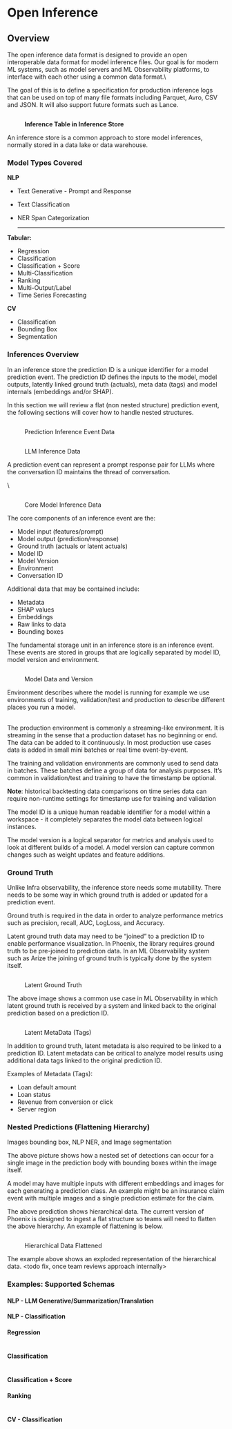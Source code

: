 # Open Inference

## Overview

The open inference data format is designed to provide an open interoperable data format for model inference files. Our goal is for modern ML systems, such as model servers and ML Observability platforms, to interface with each other using a common data format.\


The goal of this is to define a specification for production inference logs that can be used on top of many file formats including Parquet, Avro, CSV and JSON. It will also support future formats such as Lance.

<figure><img src="https://lh5.googleusercontent.com/tI-YqWsq9RbkrlhfDzbyVHMj45wPvtvyoEiwfkL-s6UM0eR2Xb2AN6YqR4jWaRrFZdBlgrsw_cJsMWbQBlfFMNELWSmYcM2b0B2WFYNVGhH_iS9I1R7QNzd_7XIpTUrcl8DP0lKIi1fEl--Ad81FZb4" alt=""><figcaption><p><strong>Inference Table in Inference Store</strong></p></figcaption></figure>

An inference store is a common approach to store model inferences, normally stored in a data lake or data warehouse.&#x20;

### Model Types Covered

**NLP**

* Text Generative - Prompt and Response
* Text Classification
*   NER Span Categorization

    ****

**Tabular:**

* Regression
* Classification&#x20;
* Classification + Score
* Multi-Classification
* Ranking&#x20;
* Multi-Output/Label
* Time Series Forecasting

**CV**

* Classification
* Bounding Box
*   Segmentation



### Inferences Overview&#x20;

In an inference store the prediction ID is a unique identifier for a model prediction event. The prediction ID defines the inputs to the model, model outputs, latently linked ground truth (actuals), meta data (tags) and model internals (embeddings and/or SHAP).&#x20;

In this section we will review a flat (non nested structure) prediction event, the following sections will cover how to handle nested structures.

<figure><img src="https://lh6.googleusercontent.com/tMg0bwe276Z7d-SGuieLBP5J4NPqyZCPSsc1vfSl_KCG_soLufPJ98syu4ijsFoZfa2BMejjtarmVS3G9UbJvwHhvHzBsJL_xGNV6HrOi3ai4XbKQiaP89MrroPiuKeAVjM-9soaJb4_mbDkuhVfMwI" alt=""><figcaption><p>Prediction Inference Event Data</p></figcaption></figure>



<figure><img src="https://lh6.googleusercontent.com/F1ll2Q1FfyaNmgQbTlWHIr-BrhRO9dvEbPhVC8Sqeq9bxcrh6ZCw-NfdTtsbdeis2wm_opRxblKdbNA_MYkzkian6qWBRme-JM1JbgUuBFPcSCrZHkGnfQrhdzioG7JlgIsY8TV0uERbqDjHPsMLl7w" alt=""><figcaption><p>LLM Inference Data</p></figcaption></figure>

A prediction event can represent a prompt response pair for LLMs where the conversation ID maintains the thread of conversation.&#x20;

\


<figure><img src="https://lh4.googleusercontent.com/PudqLcuRTJnYhXXS0hZj7XCA14TDWv-3WkUKyoSa0drmFZcG0KZo0WPQ8ieavNz-RuHUzvva-Ei1Z4D2kL0ROpkYkf5TlkNZr-sZBo1n5YmcBtEd2qGcxkDhW6dHahwirRaeOuatZzlaN6aa7Ym2jDI" alt=""><figcaption><p>Core Model Inference Data</p></figcaption></figure>

The core components of an inference event are the:

* Model input (features/prompt)
* Model output (prediction/response)
* Ground truth (actuals or latent actuals)
* Model ID
* Model Version
* Environment&#x20;
* Conversation ID

Additional data that may be contained include:

* Metadata&#x20;
* SHAP values&#x20;
* Embeddings&#x20;
* Raw links to data&#x20;
* Bounding boxes

The fundamental storage unit in an inference store is an inference event. These events are stored in groups that are logically separated by model ID, model version and environment.

<figure><img src="https://lh5.googleusercontent.com/V_xkGRjd6sa54rbJjtIrtp8pj-T89ZR-ev2TS4Ri0Mbz80V95sqORa482oCohD-fVtzI2qftoer75BBgPyLPDLaP9n4d6458Ahzo55sRfDJv8VwpqrcflYiVjyKQ-8d9Ja6lV91-fSkuuCEwnBy0-Bs" alt=""><figcaption><p>Model Data and Version</p></figcaption></figure>

Environment describes where the model is running for example we use environments of training, validation/test and production to describe different places you run a model.&#x20;

\
The production environment is commonly a streaming-like environment. It is streaming in the sense that a production dataset has no beginning or end. The data can be added to it continuously. In most production use cases data is added in small mini batches or real time event-by-event.

The training and validation environments are commonly used to send data in batches. These batches define a group of data for analysis purposes. It’s common in validation/test and training to have the timestamp be optional. &#x20;

**Note**: historical backtesting data comparisons on time series data can require non-runtime settings for timestamp use for training and validation

The model ID is a unique human readable identifier for a model within a workspace - it completely separates the model data between logical instances.&#x20;

The model version is a logical separator for metrics and analysis used to look at different builds of a model. A model version can capture common changes such as weight updates and feature additions.

### Ground Truth&#x20;

Unlike Infra observability, the inference store needs some mutability. There needs to be some way in which ground truth is added or updated for a prediction event.&#x20;

Ground truth is required in the data in order to analyze performance metrics such as precision, recall, AUC, LogLoss, and Accuracy.

Latent ground truth data may need to be “joined” to a prediction ID to enable performance visualization. In Phoenix, the library requires ground truth to be pre-joined to prediction data. In an ML Observability system such as Arize the joining of ground truth is typically done by the system itself.

<figure><img src="../.gitbook/assets/Screenshot 2023-03-15 at 4.31.32 PM.png" alt=""><figcaption><p>Latent Ground Truth</p></figcaption></figure>

The above image shows a common use case in ML Observability in which latent ground truth is received by a system and linked back to the original prediction based on a prediction ID.

<figure><img src="../.gitbook/assets/Screenshot 2023-03-15 at 4.33.25 PM.png" alt=""><figcaption><p>Latent MetaData (Tags)</p></figcaption></figure>

In addition to ground truth, latent metadata is also required to be linked to a prediction ID. Latent metadata can be critical to analyze model results using additional data tags linked to the original prediction ID.

Examples of Metadata (Tags):

* Loan default amount&#x20;
* Loan status&#x20;
* Revenue from conversion or click
* Server region&#x20;

### Nested Predictions (Flattening Hierarchy)

Images bounding box, NLP NER, and Image segmentation

The above picture shows how a nested set of detections can occur for a single image in the prediction body with bounding boxes within the image itself.&#x20;

A model may have multiple inputs with different embeddings and images for each generating a prediction class. An example might be an insurance claim event with multiple images and a single prediction estimate for the claim.

The above prediction shows hierarchical data. The current version of Phoenix is designed to ingest a flat structure so teams will need to flatten the above hierarchy. An example of flattening is below.

<figure><img src="https://lh4.googleusercontent.com/eBFKL2_rOcikfJC47gzwCz6XZ0ktNDU9ILc5A6Owj7_5hLH9ep_yDOkFF-rNMePozy04ERj6RkB-RpclWf3BZLv_ZQ0SGPk4jpBIGW-BzoX8Yc6n2tR6C1bHiZqBeA_hCbV8AbCUR4-rbL8-v2YSCJY" alt=""><figcaption><p>Hierarchical Data Flattened</p></figcaption></figure>

The example above shows an exploded representation of the hierarchical data. \<todo fix, once team reviews approach internally>

### Examples: Supported Schemas&#x20;

#### NLP - LLM Generative/Summarization/Translation

#### NLP - Classification   &#x20;

#### Regression

<figure><img src="../.gitbook/assets/image.png" alt=""><figcaption></figcaption></figure>

#### Classification

<figure><img src="../.gitbook/assets/image (1) (1).png" alt=""><figcaption></figcaption></figure>

#### &#x20;Classification + Score

#### Ranking

<figure><img src="../.gitbook/assets/image (1).png" alt=""><figcaption></figcaption></figure>

#### CV - Classification&#x20;



####



